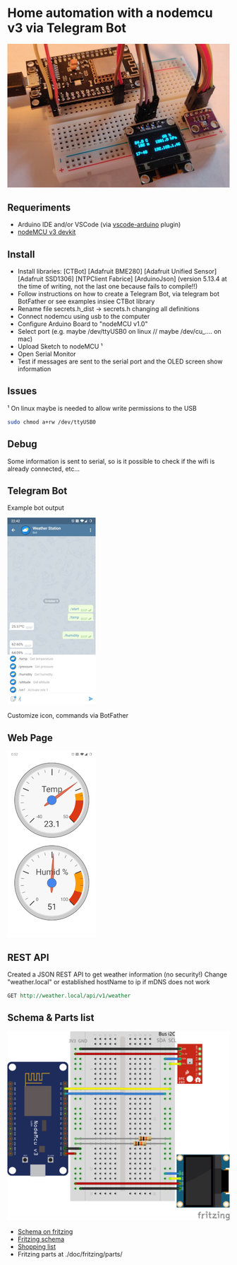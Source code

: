 # Home automation with a nodemcu v3 via Telegram Bot

![Bread board](doc/breadboard.jpg)

## Requeriments

- Arduino IDE and/or VSCode (via [vscode-arduino](https://marketplace.visualstudio.com/items?itemName=vsciot-vscode.vscode-arduino) plugin)
- [nodeMCU v3 devkit](https://en.wikipedia.org/wiki/NodeMCU)

## Install

- Install libraries:
  [CTBot]
  [Adafruit BME280]
  [Adafruit Unified Sensor]
  [Adafruit SSD1306]
  [NTPClient Fabrice]
  [ArduinoJson] (version 5.13.4 at the time of writing, not the last one because fails to compile!!)
- Follow instructions on how to create a Telegram Bot, via telegram bot BotFather or see examples insiee CTBot library
- Rename file secrets.h_dist -> secrets.h changing all definitions
- Connect nodemcu using usb to the computer
- Configure Arduino Board to "nodeMCU v1.0"
- Select port (e.g. maybe /dev/ttyUSB0 on linux // maybe /dev/cu_.... on mac)
- Upload Sketch to nodeMCU ¹
- Open Serial Monitor
- Test if messages are sent to the serial port and the OLED screen show information

## Issues

¹ On linux maybe is needed to allow write permissions to the USB

``` sh
sudo chmod a+rw /dev/ttyUSB0
```

## Debug

Some information is sent to serial, so is it possible to check if the wifi is already connected, etc...

## Telegram Bot

Example bot output

![Telegram Bot](doc/telegrambot.jpg)

Customize icon, commands via BotFather

## Web Page

![Example](doc/webpage.png)

## REST API

Created a JSON REST API to get weather information (no security!)
Change "weather.local" or established hostName to ip if mDNS does not work

``` rest
GET http://weather.local/api/v1/weather
```

## Schema & Parts list

![Schema](doc/fritzing/nodemcu-bot_schema.png)

- [Schema on fritzing](https://fritzing.org/projects/nodemcu-bot)
- [Fritzing schema](doc/fritzing/nodemcu-bot.fzz)
- [Shopping list](https://htmlpreview.github.com/?https://github.com/marcelmiguel/nodemcubot/blob/master/doc/fritzing/nodemcu-bot_bom.html)
- Fritzing parts at ./doc/fritzing/parts/
